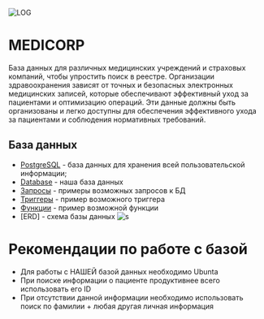 ![LOG](https://github.com/ssiriusss/medicorp/assets/124719996/d49c199d-b0c9-427b-8995-21ef278dd5d3)
# MEDICORP
База данных для различных медицинских учреждений и страховых компаний, чтобы упростить поиск в реестре. Организации здравоохранения зависят от точных и безопасных электронных медицинских записей, которые обеспечивают эффективный уход за пациентами и оптимизацию операций. Эти данные должны быть организованы и легко доступны для обеспечения эффективного ухода за пациентами и соблюдения нормативных требований. 

## База данных
- [PostgreSQL](https://www.postgresql.org/) - база данных для хранения всей пользовательской информации;
- [Database](Project_medicorp) - наша база данных
- [Запросы](20.txt) - примеры возможных запросов к БД
- [Триггеры](Триггеры.txt) - пример возможного триггера
- [Функции](Функции.txt) - пример возможной функции
- [ERD] - схема базы данных
![s](https://github.com/ssiriusss/medicorp/assets/124719996/66b19b55-5160-48da-a74e-1201bd89691e)

# Рекомендации по работе с базой
- Для работы с НАШЕЙ базой данных необходимо Ubunta
- При поиске информации о пациенте продуктивнее всего использовать его ID
- При отсутствии данной информации необходимо использовать поиск по фамилии + любая другая личная информация
